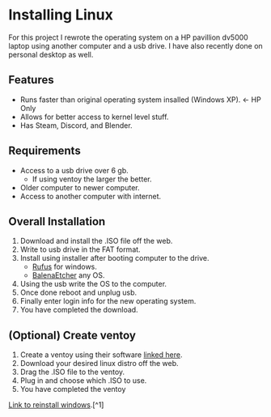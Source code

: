 # Installing Linux

For this project I rewrote the operating system on a HP pavillion dv5000 laptop using another computer and a usb drive. I have also recently done on personal desktop as well.

## Features

- Runs faster than original operating system insalled (Windows XP). <- HP Only
- Allows for better access to kernel level stuff.
- Has Steam, Discord, and Blender.

## Requirements

- Access to a usb drive over 6 gb.
     - If using ventoy the larger the better.
- Older computer to newer computer.
- Access to another computer with internet.

## Overall Installation

1. Download and install the .ISO file off the web.
2. Write to usb drive in the FAT format.
3. Install using installer after booting computer to the drive.
   - [Rufus](https://rufus.ie/en/) for windows.
   - [BalenaEtcher](https://etcher.balena.io/) any OS.
4. Using the usb write the OS to the computer.
5. Once done reboot and unplug usb.
6. Finally enter login info for the new operating system.
7. You have completed the download.

## (Optional) Create ventoy

1. Create a ventoy using their software [linked here](https://www.ventoy.net/en/index.html).
2. Download your desired linux distro off the web.
3. Drag the .ISO file to the ventoy.
4. Plug in and choose which .ISO to use.
5. You have completed the ventoy


[Link to reinstall windows](https://www.microsoft.com/en-gb/software-download/windows11).[^1]
